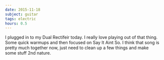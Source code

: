```yaml
---
date: 2015-11-18
subject: guitar
tags: electric
hours: 0.5
---
```


I plugged in to my Dual Rectifeir today. I really love playing out of that thing. Some quick warmups and then focused on Say It Aint So. I think that song is pretty much together now, just need to clean up a few things and make some stuff 2nd nature.